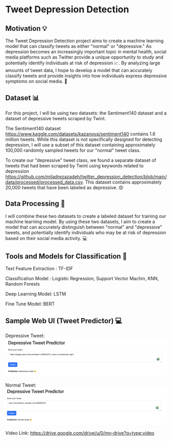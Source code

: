 # Tweet Depression Detection


## Motivation 💡
The Tweet Depression Detection project aims to create a machine learning model that can classify tweets as either "normal" or "depressive." As depression becomes an increasingly important topic in mental health, social media platforms such as Twitter provide a unique opportunity to study and potentially identify individuals at risk of depression 📈. By analyzing large amounts of tweet data, I hope to develop a model that can accurately classify tweets and provide insights into how individuals express depressive symptoms on social media. 💭


## Dataset 📊
For this project, I will be using two datasets: the Sentiment140 dataset and a dataset of depressive tweets scraped by Twint.

The Sentiment140 dataset https://www.kaggle.com/datasets/kazanova/sentiment140 contains 1.6 million tweets. While this dataset is not specifically designed for detecting depression, I will use a subset of this dataset containing approximately 100,000 randomly sampled tweets for our "normal" tweet class.

To create our "depressive" tweet class, we found a separate dataset of tweets that had been scraped by Twint using keywords related to depression https://github.com/miladrezazadeh/twitter_depression_detection/blob/main/data/processed/processed_data.csv. This dataset contains approximately 20,000 tweets that have been labeled as depressive. 😞

## Data Processing 🤔

I will combine these two datasets to create a labeled dataset for training our machine learning model. By using these two datasets, I aim to create a model that can accurately distinguish between "normal" and "depressive" tweets, and potentially identify individuals who may be at risk of depression based on their social media activity. 💻

## Tools and Models for Classification 🔧

Text Feature Extraction : TF-IDF 

Classification Model : Logistic Regression, Support Vector Machin, KNN, Random Forests

Deep Learning Model: LSTM

Fine Tune Model: BERT

## Sample Web UI (Tweet Predictor) 💻
Depressive Tweet:
![Image text](https://github.com/Jingxuan-Bao/Tweet_Depression_Detection/blob/a18d2508d04f108fd43d8d937f6d951da22c7381/image/depressive_tweet.png)

Normal Tweet:
![Image text](https://github.com/Jingxuan-Bao/Tweet_Depression_Detection/blob/a18d2508d04f108fd43d8d937f6d951da22c7381/image/normal_tweet.png)

Video Link:
https://drive.google.com/drive/u/0/my-drive?q=type:video
